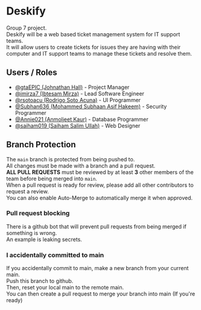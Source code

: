 # Deskify
Group 7 project. <br>
Deskify will be a web based ticket management system for IT support teams. <br>
It will allow users to create tickets for issues they are having with their computer and IT support teams to manage 
these tickets and resolve them.

## Users / Roles
- [@gtaEPIC (Johnathan Hall)](https://github.com/gtaEPIC) - Project Manager
- [@imirza7 (Ibtesam Mirza)](https://github.com/imirza7) - Lead Software Engineer
- [@rsotoacu (Rodrigo Soto Acuna)](https://github.com/rsotoacu) - UI Programmer
- [@Subhan636 (Mohammed Subhaan Asif Hakeem)](https://github.com/Subhan636) - Security Programmer
- [@Annie021 (Anmoljeet Kaur)](https://github.com/Annie021) - Database Programmer
- [@saiham019 (Saiham Salim Ullah)](https://github.com/saiham019) - Web Designer

## Branch Protection
The `main` branch is protected from being pushed to. <br>
All changes must be made with a branch and a pull request. <br>
**ALL PULL REQUESTS** must be reviewed by at least **3** other members of the team before being merged into `main`. <br>
When a pull request is ready for review, please add all other contributors to request a review. <br>
You can also enable Auto-Merge to automatically merge it when approved. <br>

### Pull request blocking
There is a github bot that will prevent pull requests from being merged if something is wrong. <br>
An example is leaking secrets. <br>

### I accidentally committed to main
If you accidentally commit to main, make a new branch from your current main. <br>
Push this branch to github. <br>
Then, reset your local main to the remote main. <br>
You can then create a pull request to merge your branch into main (If you're ready) <br>